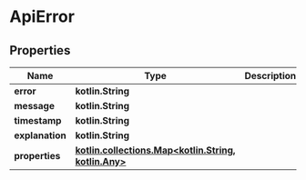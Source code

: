 
# ApiError

## Properties
Name | Type | Description | Notes
------------ | ------------- | ------------- | -------------
**error** | **kotlin.String** |  | 
**message** | **kotlin.String** |  | 
**timestamp** | **kotlin.String** |  | 
**explanation** | **kotlin.String** |  |  [optional]
**properties** | [**kotlin.collections.Map&lt;kotlin.String, kotlin.Any&gt;**](kotlin.Any.md) |  |  [optional]



